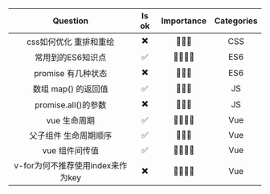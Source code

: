 
|  Question | Is ok | Importance | Categories |
|:--------:|:------:|:-----:|:-----:|
| css如何优化 重排和重绘 | ✖️ | 🌟🌟🌟 | CSS |
| 常用到的ES6知识点 | ✅ | 🌟🌟🌟🌟 | ES6 |
| promise 有几种状态 | ✖️ | 🌟🌟🌟 | ES6 |
| 数组 map() 的返回值 | ✅ | 🌟🌟🌟 | JS |
| promise.all()的参数 | ✖️ | 🌟🌟🌟 | JS |
| vue 生命周期 | ✅ | 🌟🌟🌟🌟 | Vue |
| 父子组件 生命周期顺序 | ✅ | 🌟🌟🌟 | Vue |
| vue 组件间传值 | ✅ | 🌟🌟🌟🌟 | Vue |
| v-for为何不推荐使用index来作为key  | ✖️ | 🌟🌟🌟🌟 | Vue |

